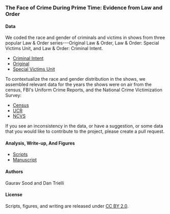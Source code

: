 ### The Face of Crime During Prime Time: Evidence from Law and Order

#### Data

We coded the race and gender of criminals and victims in shows from three popular Law & Order series---Original Law & Order, Law & Order: Special Victims Unit, and Law & Order: Criminal Intent. 

* [Criminal Intent](data/)
* [Original](data/)
* [Special Victims Unit](data/)

To contextualize the race and gender distribution in the shows, we assembled relevant data for the years the shows were on air from the census, FBI's Uniform Crime Reports, and the National Crime Victimization Survey:

* [Census](data/census/)
* [UCR](data/ucr/)
* [NCVS](data/ncvs/)

If you see an inconsistency in the data, or have a suggestion, or some data that you would like to contribute to the project, please create a pull request.

#### Analysis, Write-up, And Figures

* [Scripts](scripts/)
* [Manuscript](ms/face_of_crime.pdf) 

#### Authors

Gaurav Sood and Dan Trielli

#### License

Scripts, figures, and writing are released under [CC BY 2.0](https://creativecommons.org/licenses/by/2.0/). 